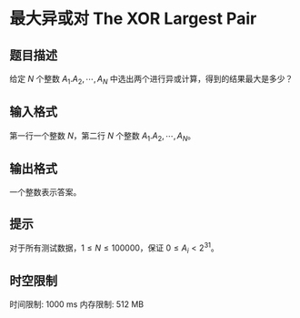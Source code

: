 # 最大异或对 The XOR Largest Pair

## 题目描述

给定 $N$ 个整数 $A_1.A_2, \cdots, A_N$ 中选出两个进行异或计算，得到的结果最大是多少？

## 输入格式

第一行一个整数 $N$，第二行 $N$ 个整数 $A_1.A_2, \cdots, A_N$。

## 输出格式

一个整数表示答案。

## 提示

对于所有测试数据，$1 \le N \le 100000$，保证 $0\le A_i<2^{31}$。

## 时空限制

时间限制: 1000 ms
内存限制: 512 MB
